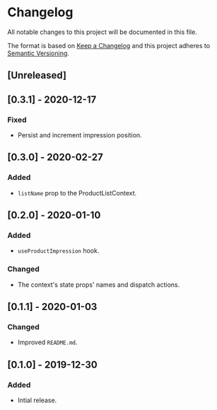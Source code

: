 # Changelog

All notable changes to this project will be documented in this file.

The format is based on [Keep a Changelog](http://keepachangelog.com/en/1.0.0/)
and this project adheres to [Semantic Versioning](http://semver.org/spec/v2.0.0.html).

## [Unreleased]

## [0.3.1] - 2020-12-17
### Fixed
- Persist and increment impression position.

## [0.3.0] - 2020-02-27
### Added
- `listName` prop to the ProductListContext.

## [0.2.0] - 2020-01-10
### Added
- `useProductImpression` hook.

### Changed
-  The context's state props' names and dispatch actions.

## [0.1.1] - 2020-01-03
### Changed
- Improved `README.md`.

## [0.1.0] - 2019-12-30
### Added
- Intial release.
